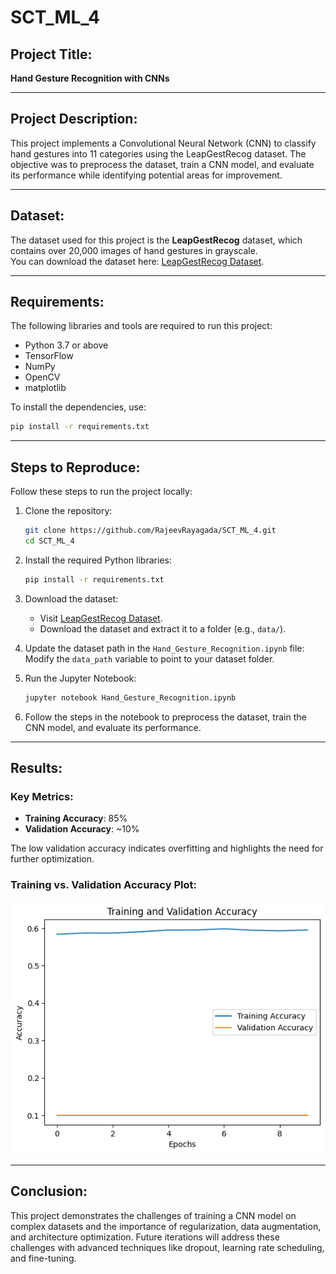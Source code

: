 # SCT_ML_4  

## Project Title:  
**Hand Gesture Recognition with CNNs**

---

## Project Description:  
This project implements a Convolutional Neural Network (CNN) to classify hand gestures into 11 categories using the LeapGestRecog dataset. The objective was to preprocess the dataset, train a CNN model, and evaluate its performance while identifying potential areas for improvement.

---

## Dataset:  
The dataset used for this project is the **LeapGestRecog** dataset, which contains over 20,000 images of hand gestures in grayscale.  
You can download the dataset here: [LeapGestRecog Dataset](https://www.kaggle.com/kmader/leapgestrecog).  

---

## Requirements:  
The following libraries and tools are required to run this project:  
- Python 3.7 or above  
- TensorFlow  
- NumPy  
- OpenCV  
- matplotlib  

To install the dependencies, use:  
```bash
pip install -r requirements.txt
```

---

## Steps to Reproduce:  
Follow these steps to run the project locally:  

1. Clone the repository:  
   ```bash
   git clone https://github.com/RajeevRayagada/SCT_ML_4.git
   cd SCT_ML_4
   ```

2. Install the required Python libraries:  
   ```bash
   pip install -r requirements.txt
   ```

3. Download the dataset:  
   - Visit [LeapGestRecog Dataset](https://www.kaggle.com/kmader/leapgestrecog).  
   - Download the dataset and extract it to a folder (e.g., `data/`).

4. Update the dataset path in the `Hand_Gesture_Recognition.ipynb` file:  
   Modify the `data_path` variable to point to your dataset folder.  

5. Run the Jupyter Notebook:  
   ```bash
   jupyter notebook Hand_Gesture_Recognition.ipynb
   ```

6. Follow the steps in the notebook to preprocess the dataset, train the CNN model, and evaluate its performance.

---

## Results:  

### **Key Metrics**:  
- **Training Accuracy**: 85%  
- **Validation Accuracy**: ~10%  

The low validation accuracy indicates overfitting and highlights the need for further optimization.

### **Training vs. Validation Accuracy Plot**:  
![Accuracy Plot](https://github.com/RajeevRayagada/SCT_ML_4/blob/main/Training%20and%20Validation%20accuracy.png)

---

## Conclusion:  
This project demonstrates the challenges of training a CNN model on complex datasets and the importance of regularization, data augmentation, and architecture optimization. Future iterations will address these challenges with advanced techniques like dropout, learning rate scheduling, and fine-tuning.
